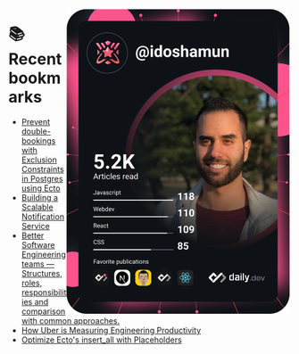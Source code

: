 <a href="https://app.daily.dev/idoshamun"><img src="https://raw.githubusercontent.com/idoshamun/idoshamun/devcard/devcard.svg" align='right' width="400" alt="Ido Shamun's Dev Card"/></a>

# 📚 Recent bookmarks
<!-- BOOKMARKS:START -->
- [Prevent double-bookings with Exclusion Constraints in Postgres using Ecto](https://app.daily.dev/posts/JrcnCjciV?utm_source=rss&utm_medium=bookmarks&utm_campaign=28849d86070e4c099c877ab6837c61f0)
- [Building a Scalable Notification Service](https://app.daily.dev/posts/ZGHzIUwzK?utm_source=rss&utm_medium=bookmarks&utm_campaign=28849d86070e4c099c877ab6837c61f0)
- [Better Software Engineering teams — Structures, roles, responsibilities and comparison with common approaches.](https://app.daily.dev/posts/kv7PjFyz6?utm_source=rss&utm_medium=bookmarks&utm_campaign=28849d86070e4c099c877ab6837c61f0)
- [How Uber is Measuring Engineering Productivity](https://app.daily.dev/posts/TUpvxPLUy?utm_source=rss&utm_medium=bookmarks&utm_campaign=28849d86070e4c099c877ab6837c61f0)
- [Optimize Ecto&#39;s insert_all with Placeholders](https://app.daily.dev/posts/UB2EzMYNI?utm_source=rss&utm_medium=bookmarks&utm_campaign=28849d86070e4c099c877ab6837c61f0)
<!-- BOOKMARKS:END -->
